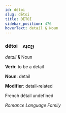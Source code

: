 ```yaml
---
id: dëtoi
slug: dëtoi
title: DËTOİ
sidebar_position: 476
hoverText: detail § Noun
---
```


### dëtoi&emsp;<span kind="abugida">ʌʇcɽɟ</span>

*detail* **§** Noun

**Verb**: to be a detail

**Noun**: detail

**Modifier**: detail-related

French détail undefined

*Romance Language Family*